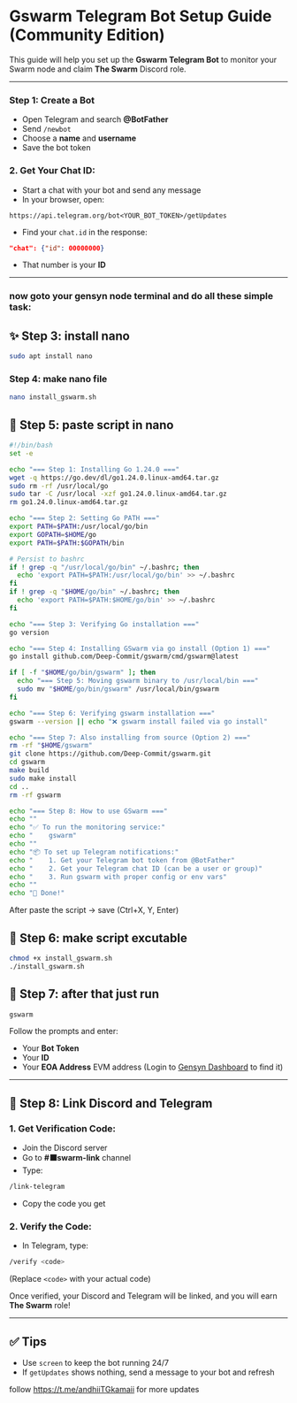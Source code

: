# Gswarm Telegram Bot Setup Guide (Community Edition)

This guide will help you set up the **Gswarm Telegram Bot** to monitor your Swarm node and claim **The Swarm** Discord role.

---


### Step 1: Create a Bot
- Open Telegram and search **@BotFather**
- Send `/newbot`
- Choose a **name** and **username**
- Save the bot token

### 2. Get Your Chat ID:
- Start a chat with your bot and send any message
- In your browser, open:
```
https://api.telegram.org/bot<YOUR_BOT_TOKEN>/getUpdates
```
- Find your `chat.id` in the response:
```json
"chat": {"id": 00000000}
```
- That number is your **ID**

---

### now goto your gensyn node terminal and do all these simple task:

## ✨ Step 3: install nano

```bash
sudo apt install nano
```

### Step 4: make nano file
```bash
nano install_gswarm.sh
```

## 🐞 Step 5: paste script in nano 

```bash
#!/bin/bash
set -e

echo "=== Step 1: Installing Go 1.24.0 ==="
wget -q https://go.dev/dl/go1.24.0.linux-amd64.tar.gz
sudo rm -rf /usr/local/go
sudo tar -C /usr/local -xzf go1.24.0.linux-amd64.tar.gz
rm go1.24.0.linux-amd64.tar.gz

echo "=== Step 2: Setting Go PATH ==="
export PATH=$PATH:/usr/local/go/bin
export GOPATH=$HOME/go
export PATH=$PATH:$GOPATH/bin

# Persist to bashrc
if ! grep -q "/usr/local/go/bin" ~/.bashrc; then
  echo 'export PATH=$PATH:/usr/local/go/bin' >> ~/.bashrc
fi
if ! grep -q "$HOME/go/bin" ~/.bashrc; then
  echo 'export PATH=$PATH:$HOME/go/bin' >> ~/.bashrc
fi

echo "=== Step 3: Verifying Go installation ==="
go version

echo "=== Step 4: Installing GSwarm via go install (Option 1) ==="
go install github.com/Deep-Commit/gswarm/cmd/gswarm@latest

if [ -f "$HOME/go/bin/gswarm" ]; then
  echo "=== Step 5: Moving gswarm binary to /usr/local/bin ==="
  sudo mv "$HOME/go/bin/gswarm" /usr/local/bin/gswarm
fi

echo "=== Step 6: Verifying gswarm installation ==="
gswarm --version || echo "❌ gswarm install failed via go install"

echo "=== Step 7: Also installing from source (Option 2) ==="
rm -rf "$HOME/gswarm"
git clone https://github.com/Deep-Commit/gswarm.git
cd gswarm
make build
sudo make install
cd ..
rm -rf gswarm

echo "=== Step 8: How to use GSwarm ==="
echo ""
echo "✅ To run the monitoring service:"
echo "    gswarm"
echo ""
echo "📦 To set up Telegram notifications:"
echo "    1. Get your Telegram bot token from @BotFather"
echo "    2. Get your Telegram chat ID (can be a user or group)"
echo "    3. Run gswarm with proper config or env vars"
echo ""
echo "🎉 Done!"
```

After paste the script → save (Ctrl+X, Y, Enter)

## 🐞 Step 6: make script excutable  

```bash
chmod +x install_gswarm.sh
./install_gswarm.sh
```

## 🐞 Step 7: after that just run

```bash
gswarm
```

Follow the prompts and enter:
- Your **Bot Token**
- Your **ID**
- Your **EOA Address** EVM address (Login to [Gensyn Dashboard](https://dashboard.gensyn.ai) to find it)

---

## 🤝 Step 8: Link Discord and Telegram

### 1. Get Verification Code:
- Join the Discord server
- Go to **#⬛swarm-link** channel
- Type:
```bash
/link-telegram
```
- Copy the code you get

### 2. Verify the Code:
- In Telegram, type:
```bash
/verify <code>
```
(Replace `<code>` with your actual code)

Once verified, your Discord and Telegram will be linked, and you will earn **The Swarm** role!

---

## ✅ Tips
- Use `screen` to keep the bot running 24/7
- If `getUpdates` shows nothing, send a message to your bot and refresh

follow https://t.me/andhiiTGkamaii for more updates 
